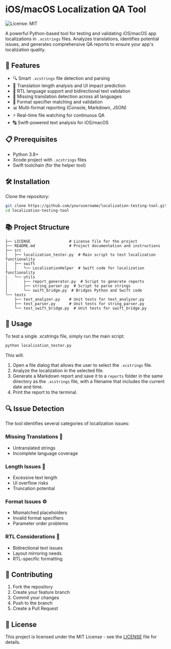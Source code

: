 # iOS/macOS Localization QA Tool
![License: MIT](https://img.shields.io/badge/License-MIT-blue.svg)

A powerful Python-based tool for testing and validating iOS/macOS app localizations in `.xcstrings` files. Analyzes translations, identifies potential issues, and generates comprehensive QA reports to ensure your app's localization quality.

## 🚀 Features

- 🔍 Smart `.xcstrings` file detection and parsing
- 📏 Translation length analysis and UI impact prediction
- 🔄 RTL language support and bidirectional text validation
- 🚨 Missing translation detection across all languages
- 🎯 Format specifier matching and validation
- 📊 Multi-format reporting (Console, Markdown, JSON)
- ⚡️ Real-time file watching for continuous QA
- 🔠 Swift-powered text analysis for iOS/macOS

## 📋 Prerequisites

- Python 3.8+
- Xcode project with `.xcstrings` files
- Swift toolchain (for the helper tool)

## 🛠 Installation

Clone the repository:
```bash
git clone https://github.com/yourusername/localization-testing-tool.git
cd localization-testing-tool
```

## 📚 Project Structure

```
├── LICENSE                 # License file for the project
├── README.md               # Project documentation and instructions
├── src
│   ├── localization_tester.py  # Main script to test localization functionality
│   ├── swift
│   │   └── LocalizationHelper  # Swift code for localization functionality
│   └── utils
│       ├── report_generator.py  # Script to generate reports
│       ├── string_parser.py  # Script to parse strings
│       └── swift_bridge.py  # Bridges Python and Swift code
└── tests
    ├── test_analyzer.py    # Unit tests for text_analyzer.py
    ├── test_parser.py      # Unit tests for string_parser.py
    └── test_swift_bridge.py  # Unit tests for swift_bridge.py

```

## 🎯 Usage

To test a single .xcstrings file, simply run the main script:

```bash
python localization_tester.py
```

This will:
1. Open a file dialog that allows the user to select the `.xcstrings` file.
2. Analyze the localization in the selected file.
3. Generate a Markdown report and save it to a `reports` folder in the same directory as the `.xcstrings` file, with a filename that includes the current date and time.
4. Print the report to the terminal.

## 🔍 Issue Detection

The tool identifies several categories of localization issues:

### Missing Translations 🚫
- Untranslated strings
- Incomplete language coverage

### Length Issues 📏
- Excessive text length
- UI overflow risks
- Truncation potential

### Format Issues ⚙️
- Mismatched placeholders
- Invalid format specifiers
- Parameter order problems

### RTL Considerations 🔄
- Bidirectional text issues
- Layout mirroring needs
- RTL-specific formatting

## 🤝 Contributing

1. Fork the repository
2. Create your feature branch
3. Commit your changes
4. Push to the branch
5. Create a Pull Request

## 📝 License

This project is licensed under the MIT License - see the [LICENSE](LICENSE) file for details.
